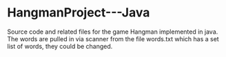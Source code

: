 # HangmanProject---Java
Source code and related files for the game Hangman implemented in java. The words are pulled in via scanner from the file words.txt which has a set list of words, they could be changed.
